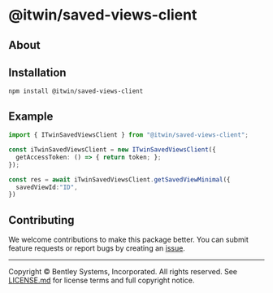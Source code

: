 # @itwin/saved-views-client

## About

## Installation

```shell
npm install @itwin/saved-views-client
```

## Example

```TypeScript
import { ITwinSavedViewsClient } from "@itwin/saved-views-client";

const iTwinSavedViewsClient = new ITwinSavedViewsClient({
  getAccessToken: () => { return token; };
});

const res = await iTwinSavedViewsClient.getSavedViewMinimal({
  savedViewId:"ID",
})

```

## Contributing

We welcome contributions to make this package better. You can submit feature requests or report bugs by creating an [issue](https://github.com/iTwin/saved-views-react/issues).

---

Copyright © Bentley Systems, Incorporated. All rights reserved. See [LICENSE.md](./LICENSE.md) for license terms and full copyright notice.
